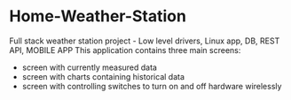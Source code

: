 # Home-Weather-Station
Full stack weather station project - Low level drivers, Linux app, DB, REST API, MOBILE APP
This application contains three main screens:
 - screen with currently measured data
 - screen with charts containing historical data
 - screen with controlling switches to turn on and off hardware wirelessly
 
